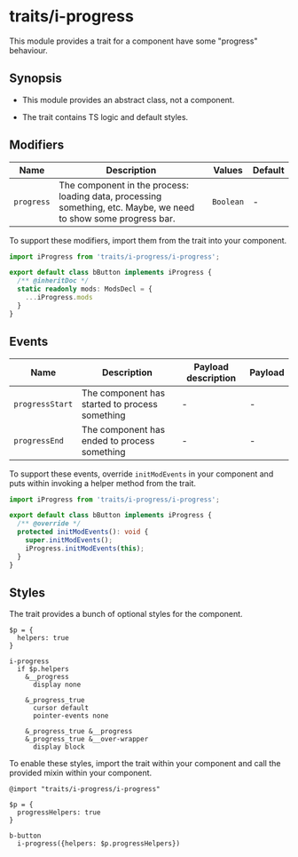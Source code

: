 # traits/i-progress

This module provides a trait for a component have some "progress" behaviour.

## Synopsis

* This module provides an abstract class, not a component.

* The trait contains TS logic and default styles.

## Modifiers

| Name       | Description                                                                                                      | Values    | Default |
| ---------- | ---------------------------------------------------------------------------------------------------------------- | ----------| ------- |
| `progress` | The component in the process: loading data, processing something, etc. Maybe, we need to show some progress bar. | `Boolean` | -       |

To support these modifiers, import them from the trait into your component.

```typescript
import iProgress from 'traits/i-progress/i-progress';

export default class bButton implements iProgress {
  /** @inheritDoc */
  static readonly mods: ModsDecl = {
    ...iProgress.mods
  }
}
```

## Events

| Name            | Description                                    | Payload description | Payload |
| ----------------| ---------------------------------------------- | --------------------| ------- |
| `progressStart` | The component has started to process something | -                   | -       |
| `progressEnd`   | The component has ended to process something   | -                   | -       |

To support these events, override `initModEvents` in your component and puts within invoking a helper method from the trait.

```typescript
import iProgress from 'traits/i-progress/i-progress';

export default class bButton implements iProgress {
  /** @override */
  protected initModEvents(): void {
    super.initModEvents();
    iProgress.initModEvents(this);
  }
}
```

## Styles

The trait provides a bunch of optional styles for the component.

```stylus
$p = {
  helpers: true
}

i-progress
  if $p.helpers
    &__progress
      display none

    &_progress_true
      cursor default
      pointer-events none

    &_progress_true &__progress
    &_progress_true &__over-wrapper
      display block
```

To enable these styles, import the trait within your component and call the provided mixin within your component.

```stylus
@import "traits/i-progress/i-progress"

$p = {
  progressHelpers: true
}

b-button
  i-progress({helpers: $p.progressHelpers})
```
